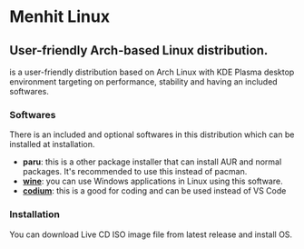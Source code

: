 # Menhit Linux
## User-friendly Arch-based Linux distribution.
is a user-friendly distribution based on Arch Linux with KDE Plasma desktop environment targeting on performance, stability and having an included softwares.

### Softwares
There is an included and optional softwares in this distribution which can be installed at installation.

* **paru**: this is a other package installer that can install AUR and normal packages. It's recommended to use this instead of pacman.
* [**wine**](https://winehq.org): you can use Windows applications in Linux using this software.
* [**codium**](https://vscodium.com/): this is a good for coding and can be used instead of VS Code 

### Installation
You can download Live CD ISO image file from latest release and install OS.

